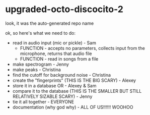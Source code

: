 # upgraded-octo-discocito-2
look, it was the auto-generated repo name

ok, so here's what we need to do:

* read in audio input (mic or pickle) - Sam 
   * FUNCTION - accepts no parameters, collects input from the microphone, returns that audio file
   * FUNCTION - read in songs from a file
* make spectrogram - Jenny
* make peaks - Christina
* find the cutoff for background noise - Christina
* create the "fingerprints" (THIS IS THE BIG SCARY) - Alexey
* store it in a database OR - Alexey & Sam
* compare it to the database (THIS IS THE SMALLER BUT STILL RELATIVELY SIZABLE SCARY) - Jenny
* tie it all together - EVERYONE
* documentation (why god why) - ALL OF US!!!!!! WOOHOO
